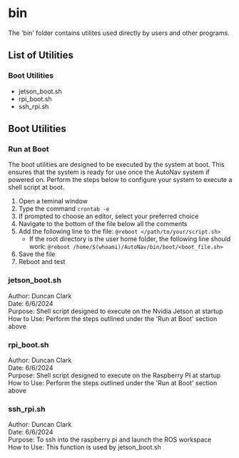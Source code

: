 # bin
The 'bin' folder contains utilites used directly by users and other programs.

## List of Utilities
### Boot Utilities
* jetson_boot.sh
* rpi_boot.sh
* ssh_rpi.sh

## Boot Utilities
### Run at Boot
The boot utilities are designed to be executed by the system at boot. This ensures that the system is ready for use once the AutoNav system if powered on. Perform the steps below to configure your system to execute a shell script at boot.

1. Open a teminal window
2. Type the command `crontab -e`
3. If prompted to choose an editor, select your preferred choice
4. Navigate to the bottom of the file below all the comments
5. Add the following line to the file: `@reboot </path/to/your/script.sh>`
    * If the root directory is the user home folder, the following line should work: `@reboot /home/$(whoami)/AutoNav/bin/boot/<boot_file.sh>`
6. Save the file
7. Reboot and test

### jetson_boot.sh
Author: Duncan Clark  
Date: 6/6/2024  
Purpose: Shell script designed to execute on the Nvidia Jetson at startup  
How to Use: Perform the steps outlined under the 'Run at Boot' section above  

### rpi_boot.sh
Author: Duncan Clark  
Date: 6/6/2024  
Purpose: Shell script designed to execute on the Raspberry PI at startup  
How to Use: Perform the steps outlined under the 'Run at Boot' section above  

### ssh_rpi.sh
Author: Duncan Clark  
Date: 6/6/2024  
Purpose: To ssh into the raspberry pi and launch the ROS workspace  
How to Use: This function is used by jetson_boot.sh  